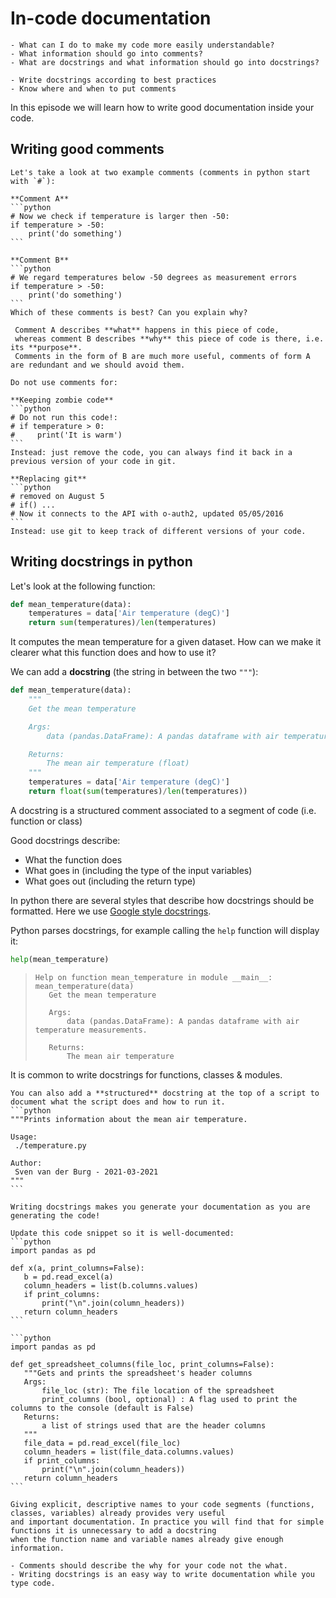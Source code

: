 # In-code documentation
```{questions}
- What can I do to make my code more easily understandable?
- What information should go into comments?
- What are docstrings and what information should go into docstrings?
```

```{objectives}
- Write docstrings according to best practices
- Know where and when to put comments
```

In this episode we will learn how to write good documentation inside your code.

## Writing good comments
````{challenge} Exercise: Comments
Let's take a look at two example comments (comments in python start with `#`):

**Comment A**
```python
# Now we check if temperature is larger then -50:
if temperature > -50:
    print('do something')
```

**Comment B**
```python
# We regard temperatures below -50 degrees as measurement errors
if temperature > -50:
    print('do something')
```
Which of these comments is best? Can you explain why?
````
````{solution} Solution
 Comment A describes **what** happens in this piece of code,
 whereas comment B describes **why** this piece of code is there, i.e. its **purpose**.
 Comments in the form of B are much more useful, comments of form A are redundant and we should avoid them.

````

````{callout}
Do not use comments for:

**Keeping zombie code**
```python
# Do not run this code!:
# if temperature > 0:
#     print('It is warm')
```
Instead: just remove the code, you can always find it back in a previous version of your code in git.

**Replacing git**
```python
# removed on August 5
# if() ...
# Now it connects to the API with o-auth2, updated 05/05/2016
```
Instead: use git to keep track of different versions of your code.
````

## Writing docstrings in python
Let's look at the following function:
```python
def mean_temperature(data):
    temperatures = data['Air temperature (degC)']
    return sum(temperatures)/len(temperatures)
```
It computes the mean temperature for a given dataset.
How can we make it clearer what this function does and how to use it?

We can add a **docstring** (the string in between the two `"""`):
```python
def mean_temperature(data):
    """
    Get the mean temperature

    Args:
        data (pandas.DataFrame): A pandas dataframe with air temperature measurements.

    Returns:
        The mean air temperature (float)
    """
    temperatures = data['Air temperature (degC)']
    return float(sum(temperatures)/len(temperatures))
```
A docstring is a structured comment associated to a segment of code (i.e. function or class)

Good docstrings describe:
* What the function does
* What goes in (including the type of the input variables)
* What goes out (including the return type)

In python there are several styles that describe how docstrings should be formatted.
Here we use [Google style docstrings](https://sphinxcontrib-napoleon.readthedocs.io/en/latest/example_google.html).

Python parses docstrings, for example calling the `help` function will display it:
```python
help(mean_temperature)
```
>```
>Help on function mean_temperature in module __main__:
>mean_temperature(data)
>    Get the mean temperature
>
>    Args:
>        data (pandas.DataFrame): A pandas dataframe with air temperature measurements.
>
>    Returns:
>        The mean air temperature
>```

It is common to write docstrings for functions, classes & modules.


````{callout} Script docstrings
You can also add a **structured** docstring at the top of a script to document what the script does and how to run it.
```python
"""Prints information about the mean air temperature.

Usage:
 ./temperature.py

Author:
 Sven van der Burg - 2021-03-2021
"""
```
````

````{callout} Small effort, large gain.
Writing docstrings makes you generate your documentation as you are generating the code!
````

````{challenge} Exercise: Adding in-code documentation
Update this code snippet so it is well-documented:
```python
import pandas as pd

def x(a, print_columns=False):
   b = pd.read_excel(a)
   column_headers = list(b.columns.values)
   if print_columns:
       print("\n".join(column_headers))
   return column_headers
```
````
````{solution}
```python
import pandas as pd

def get_spreadsheet_columns(file_loc, print_columns=False):
   """Gets and prints the spreadsheet's header columns
   Args:
       file_loc (str): The file location of the spreadsheet
       print_columns (bool, optional) : A flag used to print the columns to the console (default is False)
   Returns:
       a list of strings used that are the header columns
   """
   file_data = pd.read_excel(file_loc)
   column_headers = list(file_data.columns.values)
   if print_columns:
       print("\n".join(column_headers))
   return column_headers
```
````

````{callout} Naming **is** documentation.
Giving explicit, descriptive names to your code segments (functions, classes, variables) already provides very useful
and important documentation. In practice you will find that for simple functions it is unnecessary to add a docstring
when the function name and variable names already give enough information.
````

````{keypoints}
- Comments should describe the why for your code not the what.
- Writing docstrings is an easy way to write documentation while you type code.
````
